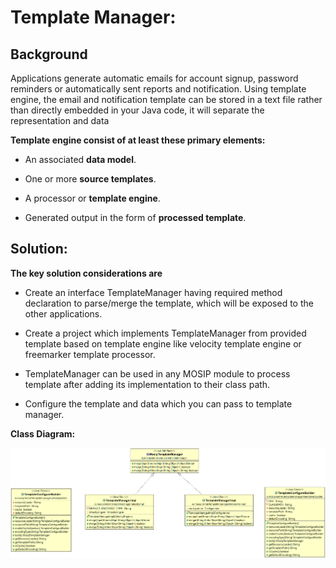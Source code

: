 # Template Manager:

## Background

Applications generate automatic emails for account signup, password reminders or automatically sent reports and notification. Using template engine, the email and notification template can be stored in a text file rather than directly embedded in your Java code, it will separate the representation and data

**Template engine consist of at least these primary elements:**

* An associated **data model**.


* One or more **source templates**.


* A processor or **template engine**.


* Generated output in the form of **processed template**.



## Solution:

**The key solution considerations are**


- Create an interface TemplateManager having required method declaration to parse/merge the template, which will be exposed to the other applications.


- Create a project which implements TemplateManager from provided template based on template engine like velocity template engine or freemarker template processor.


- TemplateManager can be used in any MOSIP module to process template after adding its implementation to their class path.


- Configure the template and data which you can pass to template manager.




**Class Diagram:**



![kernel_templatemanager_classdiagram](_images/kernel-templatemanager-cd.png)


